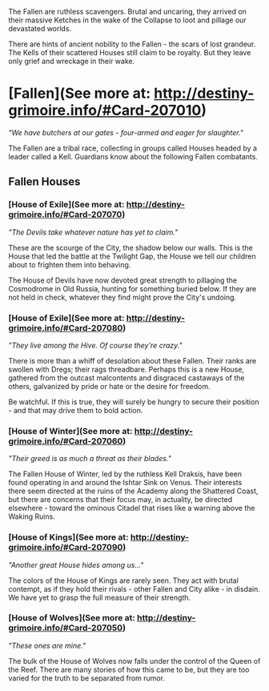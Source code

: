 The Fallen are ruthless scavengers. Brutal and uncaring, they arrived on their massive Ketches in the wake of the Collapse to loot and pillage our devastated worlds.

There are hints of ancient nobility to the Fallen - the scars of lost grandeur. The Kells of their scattered Houses still claim to be royalty. But they leave only grief and wreckage in their wake.

# [Fallen](See more at: http://destiny-grimoire.info/#Card-207010)
_"We have butchers at our gates - four-armed and eager for slaughter."_

The Fallen are a tribal race, collecting in groups called Houses headed by a leader called a Kell.  Guardians know about the following Fallen combatants.

## Fallen Houses
### [House of Exile](See more at: http://destiny-grimoire.info/#Card-207070)
_"The Devils take whatever nature has yet to claim."_

These are the scourge of the City, the shadow below our walls. This is the House that led the battle at the Twilight Gap, the House we tell our children about to frighten them into behaving.

The House of Devils have now devoted great strength to pillaging the Cosmodrome in Old Russia, hunting for something buried below. If they are not held in check, whatever they find might prove the City's undoing.

### [House of Exile](See more at: http://destiny-grimoire.info/#Card-207080)
_"They live among the Hive. Of course they're crazy."_

There is more than a whiff of desolation about these Fallen. Their ranks are swollen with Dregs; their rags threadbare. Perhaps this is a new House, gathered from the outcast malcontents and disgraced castaways of the others, galvanized by pride or hate or the desire for freedom.

Be watchful. If this is true, they will surely be hungry to secure their position - and that may drive them to bold action.

### [House of Winter](See more at: http://destiny-grimoire.info/#Card-207060)
_"Their greed is as much a threat as their blades."_

The Fallen House of Winter, led by the ruthless Kell Draksis, have been found operating in and around the Ishtar Sink on Venus. Their interests there seem directed at the ruins of the Academy along the Shattered Coast, but there are concerns that their focus may, in actuality, be directed elsewhere - toward the ominous Citadel that rises like a warning above the Waking Ruins.

### [House of Kings](See more at: http://destiny-grimoire.info/#Card-207090)
_"Another great House hides among us..."_

The colors of the House of Kings are rarely seen. They act with brutal contempt, as if they hold their rivals - other Fallen and City alike - in disdain. We have yet to grasp the full measure of their strength.

### [House of Wolves](See more at: http://destiny-grimoire.info/#Card-207050)
_"These ones are mine."_

The bulk of the House of Wolves now falls under the control of the Queen of the Reef. There are many stories of how this came to be, but they are too varied for the truth to be separated from rumor.


